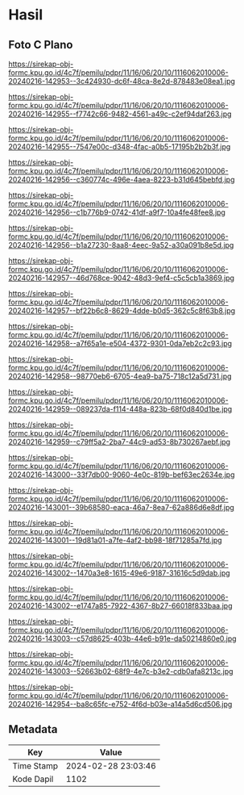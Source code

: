 # Hasil

## Foto C Plano

https://sirekap-obj-formc.kpu.go.id/4c7f/pemilu/pdpr/11/16/06/20/10/1116062010006-20240216-142953--3c424930-dc6f-48ca-8e2d-878483e08ea1.jpg

https://sirekap-obj-formc.kpu.go.id/4c7f/pemilu/pdpr/11/16/06/20/10/1116062010006-20240216-142955--f7742c66-9482-4561-a49c-c2ef94daf263.jpg

https://sirekap-obj-formc.kpu.go.id/4c7f/pemilu/pdpr/11/16/06/20/10/1116062010006-20240216-142955--7547e00c-d348-4fac-a0b5-17195b2b2b3f.jpg

https://sirekap-obj-formc.kpu.go.id/4c7f/pemilu/pdpr/11/16/06/20/10/1116062010006-20240216-142956--c360774c-496e-4aea-8223-b31d645bebfd.jpg

https://sirekap-obj-formc.kpu.go.id/4c7f/pemilu/pdpr/11/16/06/20/10/1116062010006-20240216-142956--c1b776b9-0742-41df-a9f7-10a4fe48fee8.jpg

https://sirekap-obj-formc.kpu.go.id/4c7f/pemilu/pdpr/11/16/06/20/10/1116062010006-20240216-142956--b1a27230-8aa8-4eec-9a52-a30a091b8e5d.jpg

https://sirekap-obj-formc.kpu.go.id/4c7f/pemilu/pdpr/11/16/06/20/10/1116062010006-20240216-142957--46d768ce-9042-48d3-9ef4-c5c5cb1a3869.jpg

https://sirekap-obj-formc.kpu.go.id/4c7f/pemilu/pdpr/11/16/06/20/10/1116062010006-20240216-142957--bf22b6c8-8629-4dde-b0d5-362c5c8f63b8.jpg

https://sirekap-obj-formc.kpu.go.id/4c7f/pemilu/pdpr/11/16/06/20/10/1116062010006-20240216-142958--a7f65a1e-e504-4372-9301-0da7eb2c2c93.jpg

https://sirekap-obj-formc.kpu.go.id/4c7f/pemilu/pdpr/11/16/06/20/10/1116062010006-20240216-142958--98770eb6-6705-4ea9-ba75-718c12a5d731.jpg

https://sirekap-obj-formc.kpu.go.id/4c7f/pemilu/pdpr/11/16/06/20/10/1116062010006-20240216-142959--089237da-f114-448a-823b-68f0d840d1be.jpg

https://sirekap-obj-formc.kpu.go.id/4c7f/pemilu/pdpr/11/16/06/20/10/1116062010006-20240216-142959--c79ff5a2-2ba7-44c9-ad53-8b730267aebf.jpg

https://sirekap-obj-formc.kpu.go.id/4c7f/pemilu/pdpr/11/16/06/20/10/1116062010006-20240216-143000--33f7db00-9060-4e0c-819b-bef63ec2634e.jpg

https://sirekap-obj-formc.kpu.go.id/4c7f/pemilu/pdpr/11/16/06/20/10/1116062010006-20240216-143001--39b68580-eaca-46a7-8ea7-62a886d6e8df.jpg

https://sirekap-obj-formc.kpu.go.id/4c7f/pemilu/pdpr/11/16/06/20/10/1116062010006-20240216-143001--19d81a01-a7fe-4af2-bb98-18f71285a7fd.jpg

https://sirekap-obj-formc.kpu.go.id/4c7f/pemilu/pdpr/11/16/06/20/10/1116062010006-20240216-143002--1470a3e8-1615-49e6-9187-31616c5d9dab.jpg

https://sirekap-obj-formc.kpu.go.id/4c7f/pemilu/pdpr/11/16/06/20/10/1116062010006-20240216-143002--e1747a85-7922-4367-8b27-66018f833baa.jpg

https://sirekap-obj-formc.kpu.go.id/4c7f/pemilu/pdpr/11/16/06/20/10/1116062010006-20240216-143003--c57d8625-403b-44e6-b91e-da50214860e0.jpg

https://sirekap-obj-formc.kpu.go.id/4c7f/pemilu/pdpr/11/16/06/20/10/1116062010006-20240216-143003--52663b02-68f9-4e7c-b3e2-cdb0afa8213c.jpg

https://sirekap-obj-formc.kpu.go.id/4c7f/pemilu/pdpr/11/16/06/20/10/1116062010006-20240216-142954--ba8c65fc-e752-4f6d-b03e-a14a5d6cd506.jpg


## Metadata

| Key        | Value               |
| ---------- | ------------------- |
| Time Stamp | 2024-02-28 23:03:46 |
| Kode Dapil | 1102                |




